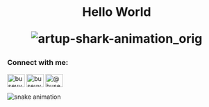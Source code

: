<h1 align="center">Hello World

 


![artup-shark-animation_orig](https://i.giphy.com/media/v1.Y2lkPTc5MGI3NjExMWJ3Njh2eWtoZnA5a2w1YmFjaXF3cXY3OHExczR0d3VqcmMxY3hwaSZlcD12MV9pbnRlcm5hbF9naWZfYnlfaWQmY3Q9Zw/fUpVxgPx4VEfXWNh4K/giphy-downsized-large.gif)



<h3 align="left">Connect with me:</h3>
<p align="left">
<a href="https://twitter.com/buseuys_" target="blank"><img align="center" src="https://raw.githubusercontent.com/rahuldkjain/github-profile-readme-generator/master/src/images/icons/Social/twitter.svg" alt="buseuys_" height="30" width="40" /></a>
<a href="https://linkedin.com/in/buseuysaler" target="blank"><img align="center" src="https://raw.githubusercontent.com/rahuldkjain/github-profile-readme-generator/master/src/images/icons/Social/linked-in-alt.svg" alt="buseuysaler" height="30" width="40" /></a>
<a href="https://medium.com/@buseuys" target="blank"><img align="center" src="https://raw.githubusercontent.com/rahuldkjain/github-profile-readme-generator/master/src/images/icons/Social/medium.svg" alt="@buseuys" height="30" width="40" /></a>
</p>

![snake animation](https://github.com/buseuys/buseuys/blob/output/github-contribution-grid-snake2.svg)







